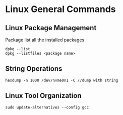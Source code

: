 # Linux General Commands
## Linux Package Management
Package list all the installed packages
```
dpkg --list
dpkg --listfiles <package name>
```

## String Operations
```
hexdump -n 1000 /dev/nvme0n1 -C //dump with string 
```

## Linux Tool Organization
```
sudo update-alternatives --config gcc
```
